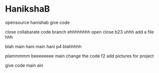 # HanikshaB
opensource
 hanishab
give code

close
collabarate code
 branch
ehhhhhhhh
open
close
b23
uhhh
add a file
hhh

blah
 main
 hani
 main
 hani
 p4
 blahhhhh

plammmmm
beeeeeeee
 main
 change the code
 f2
 add pictures for project

 give code
 main
ain
